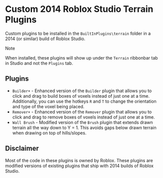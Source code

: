 # Custom 2014 Roblox Studio Terrain Plugins
Custom plugins to be installed in the `BuiltInPlugins\terrain` folder in a 2014 (or similar) build of Roblox Studio.

> [!NOTE]
> When installed, these plugins will show up under the `Terrain` ribbonbar tab in Studio and not the `Plugins` tab.

## Plugins
- `Builder+` - Enhanced version of the `Builder` plugin that allows you to click and drag to build boxes of voxels instead of just one at a time. Additionally, you can use the hotkeys `R` and `T` to change the orientation and type of the voxel being placed.
- `Remover+` - Enhanced version of the `Remover` plugin that allows you to click and drag to remove boxes of voxels instead of just one at a time.
- `Wall Brush` - Modified version of the `Brush` plugin that extends drawn terrain all the way down to Y = 1. This avoids gaps below drawn terrain when drawing on top of hills/slopes.

## Disclaimer
Most of the code in these plugins is owned by Roblox. These plugins are modified versions of existing plugins that ship with 2014 builds of Roblox Studio.
